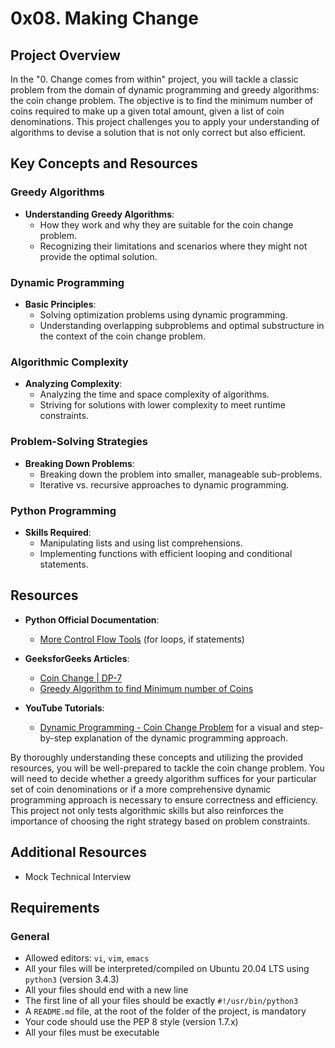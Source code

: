 # 0x08. Making Change

## Project Overview

In the "0. Change comes from within" project, you will tackle a classic problem from the domain of dynamic programming and greedy algorithms: the coin change problem. The objective is to find the minimum number of coins required to make up a given total amount, given a list of coin denominations. This project challenges you to apply your understanding of algorithms to devise a solution that is not only correct but also efficient.

## Key Concepts and Resources

### Greedy Algorithms

- **Understanding Greedy Algorithms**:
  - How they work and why they are suitable for the coin change problem.
  - Recognizing their limitations and scenarios where they might not provide the optimal solution.

### Dynamic Programming

- **Basic Principles**:
  - Solving optimization problems using dynamic programming.
  - Understanding overlapping subproblems and optimal substructure in the context of the coin change problem.

### Algorithmic Complexity

- **Analyzing Complexity**:
  - Analyzing the time and space complexity of algorithms.
  - Striving for solutions with lower complexity to meet runtime constraints.

### Problem-Solving Strategies

- **Breaking Down Problems**:
  - Breaking down the problem into smaller, manageable sub-problems.
  - Iterative vs. recursive approaches to dynamic programming.

### Python Programming

- **Skills Required**:
  - Manipulating lists and using list comprehensions.
  - Implementing functions with efficient looping and conditional statements.

## Resources

- **Python Official Documentation**:
  - [More Control Flow Tools](https://docs.python.org/3/tutorial/controlflow.html) (for loops, if statements)

- **GeeksforGeeks Articles**:
  - [Coin Change | DP-7](https://www.geeksforgeeks.org/coin-change-dp-7/)
  - [Greedy Algorithm to find Minimum number of Coins](https://www.geeksforgeeks.org/greedy-algorithm-to-find-minimum-number-of-coins/)

- **YouTube Tutorials**:
  - [Dynamic Programming - Coin Change Problem](https://www.youtube.com/watch?v=1R0_7HqNaW0) for a visual and step-by-step explanation of the dynamic programming approach.

By thoroughly understanding these concepts and utilizing the provided resources, you will be well-prepared to tackle the coin change problem. You will need to decide whether a greedy algorithm suffices for your particular set of coin denominations or if a more comprehensive dynamic programming approach is necessary to ensure correctness and efficiency. This project not only tests algorithmic skills but also reinforces the importance of choosing the right strategy based on problem constraints.

## Additional Resources

- Mock Technical Interview

## Requirements

### General

- Allowed editors: `vi`, `vim`, `emacs`
- All your files will be interpreted/compiled on Ubuntu 20.04 LTS using `python3` (version 3.4.3)
- All your files should end with a new line
- The first line of all your files should be exactly `#!/usr/bin/python3`
- A `README.md` file, at the root of the folder of the project, is mandatory
- Your code should use the PEP 8 style (version 1.7.x)
- All your files must be executable
